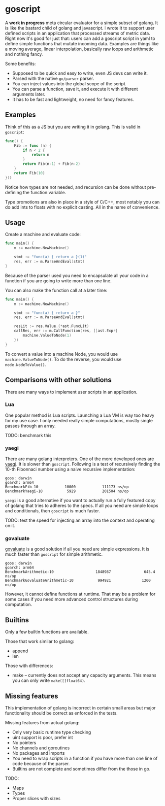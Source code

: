# goscript

A **work in progress** meta circular evaluator for a simple subset of golang.
It is like the bastard child of golang and javascript.
I wrote it to support user defined scripts in an application that processed
streams of metric data.
Right now it's good for just that: users can add a goscript script in yaml to
define simple functions that mutate incoming data. Examples are things like a
moving average, linear interpolation, basically raw loops and arithmetic and
nothing fancy.

Some benefits:
- Supposed to be quick and easy to write, even JS devs can write it.
- Parsed with the native `go/parser` parser.
- You can inject values into the global scope of the script.
- You can parse a function, save it, and execute it with different arguments later.
- It has to be fast and lightweight, no need for fancy features.

## Examples

Think of this as a JS but you are writing it in golang.
This is valid in `goscript`:
```go
func() {
    Fib := func (n) {
        if n < 2 {
            return n
        }
        return Fib(n-1) + Fib(n-2)
    }
    return Fib(10)
}()
```
Notice how types are not needed, and recursion can be done without pre-defining
the function variable.

Type promotions are also in place in a style of C/C++, most notably you can do
add ints to floats with no explicit casting. All in the name of convenience.

## Usage

Create a machine and evaluate code:
```go
func main() {
	m := machine.NewMachine()

	stmt := "func(a) { return a }(1)"
	res, err := m.ParseAndEval(stmt)
}
```
Because of the parser used you need to encapsulate all your code in a function
if you are going to write more than one line.

You can also make the function call at a later time:
```go
func main() {
	m := machine.NewMachine()

	stmt := "func(a) { return a }"
	res, err := m.ParseAndEval(stmt)

	resLit := res.Value.(*ast.FuncLit)
	callRes, err := m.CallFunction(res, []ast.Expr{
	    machine.ValueToNode(1)
	})
}
```

To convert a value into a machine Node, you would use `machine.ValueToNode()`. To
do the reverse, you would use `node.NodeToValue()`.

## Comparisons with other solutions

There are many ways to implement user scripts in an application.

### Lua

One popular method is Lua scripts. Launching a Lua VM is way too heavy for my
use case. I only needed really simple computations, mostly single passes through
an array.

TODO: benchmark this

### yaegi

There are many golang interpreters. One of the more developed ones are
[yaegi](https://github.com/traefik/yaegi).
It is slower than `goscript`. Following is a test of recursively finding the
10-th Fibonnaci number using a naive recursive implementation:
```
goos: darwin
goarch: arm64
BenchmarkFib-10            10000            111173 ns/op
BenchmarkYaegi-10           5929            201504 ns/op
```
`yaegi` is a good alternative if you want to actually run a fully featured copy
of golang that tries to adheres to the specs. If all you need are simple loops
and conditionals, then `goscript` is much faster.

TODO: test the speed for injecting an array into the context and operating on
it.

### govaluate

[govaluate](https://github.com/Knetic/govaluate) is a good solution if all you
need are simple expressions. It is much faster than `goscript` for simple
arithmetic.

```
goos: darwin
goarch: arm64
BenchmarkArithmetic-10                   1848987               645.4 ns/op
BenchmarkGovaluateArithmetic-10           994921              1200 ns/op
```

However, it cannot define functions at runtime. That may be a problem for some
cases if you need more advanced control structures during computation.

## Builtins

Only a few builtin functions are available.

Those that work similar to golang:
- append
- len

Those with differences:
- make – currently does not accept any capacity arguments. This means you can
  only write `make([]float64)`.


## Missing features

This implementation of golang is incorrect in certain small areas but major
functionality should be correct as enforced in the tests.

Missing features from actual golang:
- Only very basic runtime type checking
- uint support is poor, prefer int
- No pointers
- No channels and goroutines
- No packages and imports
- You need to wrap scripts in a function if you have more than one line of code
  because of the parser.
- Builtins are not complete and sometimes differ from the those in go.

TODO:

- Maps
- Types
- Proper slices with sizes

